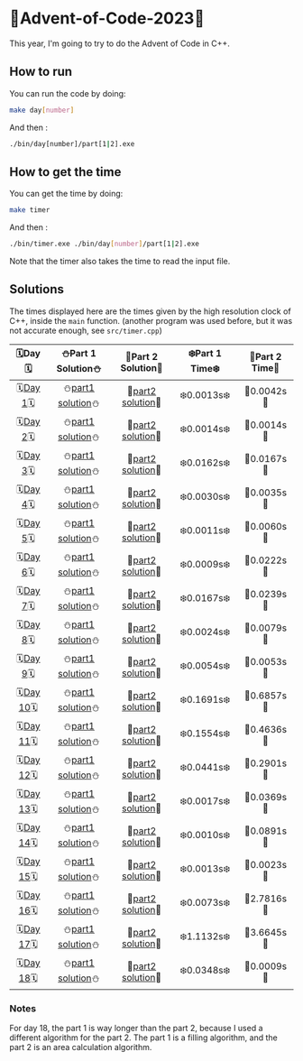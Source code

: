 # 🎄Advent-of-Code-2023🎄

This year, I'm going to try to do the Advent of Code in C++.

## How to run

You can run the code by doing:

```bash
make day[number]
```

And then :

```bash
./bin/day[number]/part[1|2].exe
```

## How to get the time

You can get the time by doing:

```bash
make timer
```

And then :

```bash
./bin/timer.exe ./bin/day[number]/part[1|2].exe
```

Note that the timer also takes the time to read the input file.

## Solutions

The times displayed here are the times given by the high resolution clock of C++, inside the `main` function. (another program was used before, but it was not accurate enough, see `src/timer.cpp`)

|                     🗓️Day🗓️                      |            ⛄Part 1 Solution⛄             |            🎁Part 2 Solution🎁             | ❄️Part 1 Time❄️ | 🎄Part 2 Time🎄 |
| :----------------------------------------------: | :----------------------------------------: | :----------------------------------------: | :-------------: | :-------------: |
| 🗓️[Day 1](https://adventofcode.com/2023/day/1)🗓️ | ⛄[part1 solution](./src/day1/part1.cpp)⛄ | 🎁[part2 solution](./src/day1/part2.cpp)🎁 |   ❄️0.0013s❄️    |   🎄0.0042s🎄    |
| 🗓️[Day 2](https://adventofcode.com/2023/day/2)🗓️ | ⛄[part1 solution](./src/day2/part1.cpp)⛄ | 🎁[part2 solution](./src/day2/part2.cpp)🎁 |   ❄️0.0014s❄️    |   🎄0.0014s🎄    |
| 🗓️[Day 3](https://adventofcode.com/2023/day/3)🗓️ | ⛄[part1 solution](./src/day3/part1.cpp)⛄ | 🎁[part2 solution](./src/day3/part2.cpp)🎁 |   ❄️0.0162s❄️    |   🎄0.0167s🎄    |
| 🗓️[Day 4](https://adventofcode.com/2023/day/4)🗓️ | ⛄[part1 solution](./src/day4/part1.cpp)⛄ | 🎁[part2 solution](./src/day4/part2.cpp)🎁 |   ❄️0.0030s❄️    |   🎄0.0035s🎄    |
| 🗓️[Day 5](https://adventofcode.com/2023/day/5)🗓️ | ⛄[part1 solution](./src/day5/part1.cpp)⛄ | 🎁[part2 solution](./src/day5/part2.cpp)🎁 |   ❄️0.0011s❄️    |   🎄0.0060s🎄    |
| 🗓️[Day 6](https://adventofcode.com/2023/day/6)🗓️ | ⛄[part1 solution](./src/day6/part1.cpp)⛄ | 🎁[part2 solution](./src/day6/part2.cpp)🎁 |   ❄️0.0009s❄️    |   🎄0.0222s🎄    |
| 🗓️[Day 7](https://adventofcode.com/2023/day/7)🗓️ | ⛄[part1 solution](./src/day7/part1.cpp)⛄ | 🎁[part2 solution](./src/day7/part2.cpp)🎁 |   ❄️0.0167s❄️    |   🎄0.0239s🎄    |
| 🗓️[Day 8](https://adventofcode.com/2023/day/8)🗓️ | ⛄[part1 solution](./src/day8/part1.cpp)⛄ | 🎁[part2 solution](./src/day8/part2.cpp)🎁 |   ❄️0.0024s❄️    |   🎄0.0079s🎄    |
| 🗓️[Day 9](https://adventofcode.com/2023/day/9)🗓️ | ⛄[part1 solution](./src/day9/part1.cpp)⛄ | 🎁[part2 solution](./src/day9/part2.cpp)🎁 |   ❄️0.0054s❄️    |   🎄0.0053s🎄    |
| 🗓️[Day 10](https://adventofcode.com/2023/day/10)🗓️ | ⛄[part1 solution](./src/day10/part1.cpp)⛄ | 🎁[part2 solution](./src/day10/part2.cpp)🎁 |   ❄️0.1691s❄️    |   🎄0.6857s🎄    |
| 🗓️[Day 11](https://adventofcode.com/2023/day/11)🗓️ | ⛄[part1 solution](./src/day11/part1.cpp)⛄ | 🎁[part2 solution](./src/day11/part2.cpp)🎁 |   ❄️0.1554s❄️    |   🎄0.4636s🎄    |
| 🗓️[Day 12](https://adventofcode.com/2023/day/12)🗓️ | ⛄[part1 solution](./src/day12/part1.cpp)⛄ | 🎁[part2 solution](./src/day12/part2.cpp)🎁 |   ❄️0.0441s❄️    |   🎄0.2901s🎄    |
| 🗓️[Day 13](https://adventofcode.com/2023/day/13)🗓️ | ⛄[part1 solution](./src/day13/part1.cpp)⛄ | 🎁[part2 solution](./src/day13/part2.cpp)🎁 |   ❄️0.0017s❄️    |   🎄0.0369s🎄    |
| 🗓️[Day 14](https://adventofcode.com/2023/day/14)🗓️ | ⛄[part1 solution](./src/day14/part1.cpp)⛄ | 🎁[part2 solution](./src/day14/part2.cpp)🎁 |   ❄️0.0010s❄️    |   🎄0.0891s🎄    |
| 🗓️[Day 15](https://adventofcode.com/2023/day/15)🗓️ | ⛄[part1 solution](./src/day15/part1.cpp)⛄ | 🎁[part2 solution](./src/day15/part2.cpp)🎁 |   ❄️0.0013s❄️    |   🎄0.0023s🎄    |
| 🗓️[Day 16](https://adventofcode.com/2023/day/16)🗓️ | ⛄[part1 solution](./src/day16/part1.cpp)⛄ | 🎁[part2 solution](./src/day16/part2.cpp)🎁 |   ❄️0.0073s❄️    |   🎄2.7816s🎄    |
| 🗓️[Day 17](https://adventofcode.com/2023/day/17)🗓️ | ⛄[part1 solution](./src/day17/part1.cpp)⛄ | 🎁[part2 solution](./src/day17/part2.cpp)🎁 |   ❄️1.1132s❄️    |   🎄3.6645s🎄    |
| 🗓️[Day 18](https://adventofcode.com/2023/day/18)🗓️ | ⛄[part1 solution](./src/day18/part1.cpp)⛄ | 🎁[part2 solution](./src/day18/part2.cpp)🎁 |   ❄️0.0348s❄️    |   🎄0.0009s🎄    |

### Notes

For day 18, the part 1 is way longer than the part 2, because I used a different algorithm for the part 2. The part 1 is a filling algorithm, and the part 2 is an area calculation algorithm.
